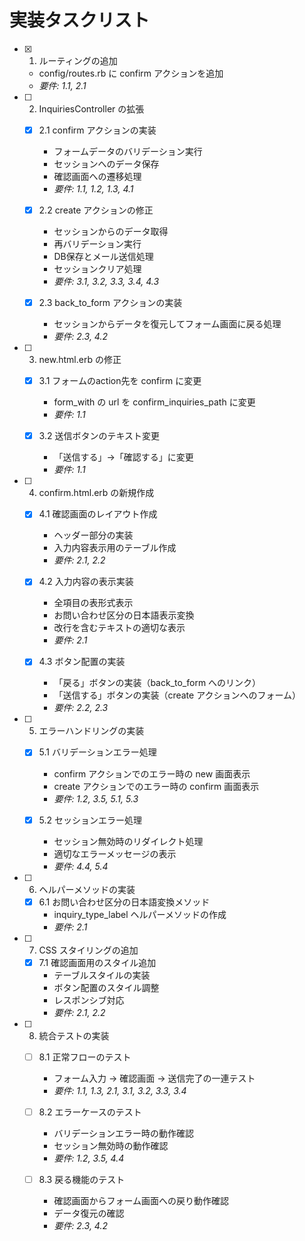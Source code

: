 # 実装タスクリスト

- [x] 1. ルーティングの追加
  - config/routes.rb に confirm アクションを追加
  - _要件: 1.1, 2.1_

- [ ] 2. InquiriesController の拡張
  - [x] 2.1 confirm アクションの実装
    - フォームデータのバリデーション実行
    - セッションへのデータ保存
    - 確認画面への遷移処理
    - _要件: 1.1, 1.2, 1.3, 4.1_

  - [x] 2.2 create アクションの修正
    - セッションからのデータ取得
    - 再バリデーション実行
    - DB保存とメール送信処理
    - セッションクリア処理
    - _要件: 3.1, 3.2, 3.3, 3.4, 4.3_

  - [x] 2.3 back_to_form アクションの実装
    - セッションからデータを復元してフォーム画面に戻る処理
    - _要件: 2.3, 4.2_

- [ ] 3. new.html.erb の修正
  - [x] 3.1 フォームのaction先を confirm に変更
    - form_with の url を confirm_inquiries_path に変更
    - _要件: 1.1_

  - [x] 3.2 送信ボタンのテキスト変更
    - 「送信する」→「確認する」に変更
    - _要件: 1.1_

- [ ] 4. confirm.html.erb の新規作成
  - [x] 4.1 確認画面のレイアウト作成
    - ヘッダー部分の実装
    - 入力内容表示用のテーブル作成
    - _要件: 2.1, 2.2_

  - [x] 4.2 入力内容の表示実装
    - 全項目の表形式表示
    - お問い合わせ区分の日本語表示変換
    - 改行を含むテキストの適切な表示
    - _要件: 2.1_

  - [x] 4.3 ボタン配置の実装
    - 「戻る」ボタンの実装（back_to_form へのリンク）
    - 「送信する」ボタンの実装（create アクションへのフォーム）
    - _要件: 2.2, 2.3_

- [ ] 5. エラーハンドリングの実装
  - [x] 5.1 バリデーションエラー処理
    - confirm アクションでのエラー時の new 画面表示
    - create アクションでのエラー時の confirm 画面表示
    - _要件: 1.2, 3.5, 5.1, 5.3_

  - [x] 5.2 セッションエラー処理
    - セッション無効時のリダイレクト処理
    - 適切なエラーメッセージの表示
    - _要件: 4.4, 5.4_

- [ ] 6. ヘルパーメソッドの実装
  - [x] 6.1 お問い合わせ区分の日本語変換メソッド
    - inquiry_type_label ヘルパーメソッドの作成
    - _要件: 2.1_

- [ ] 7. CSS スタイリングの追加
  - [x] 7.1 確認画面用のスタイル追加
    - テーブルスタイルの実装
    - ボタン配置のスタイル調整
    - レスポンシブ対応
    - _要件: 2.1, 2.2_

- [ ] 8. 統合テストの実装
  - [ ] 8.1 正常フローのテスト
    - フォーム入力 → 確認画面 → 送信完了の一連テスト
    - _要件: 1.1, 1.3, 2.1, 3.1, 3.2, 3.3, 3.4_

  - [ ] 8.2 エラーケースのテスト
    - バリデーションエラー時の動作確認
    - セッション無効時の動作確認
    - _要件: 1.2, 3.5, 4.4_

  - [ ] 8.3 戻る機能のテスト
    - 確認画面からフォーム画面への戻り動作確認
    - データ復元の確認
    - _要件: 2.3, 4.2_